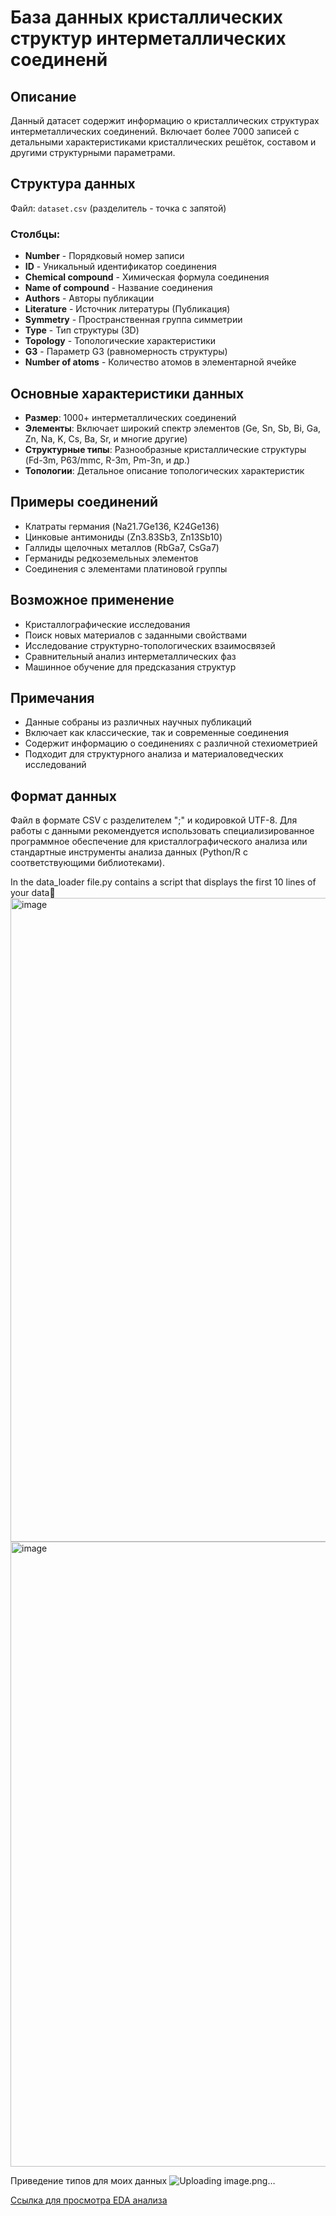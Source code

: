 # База данных кристаллических структур интерметаллических соединенй

## Описание

Данный датасет содержит информацию о кристаллических структурах интерметаллических соединений. Включает более 7000 записей с детальными характеристиками кристаллических решёток, составом и другими структурными параметрами.

## Структура данных

Файл: `dataset.csv` (разделитель - точка с запятой)

### Столбцы:

- **Number** - Порядковый номер записи
- **ID** - Уникальный идентификатор соединения
- **Chemical compound** - Химическая формула соединения
- **Name of compound** - Название соединения
- **Authors** - Авторы публикации
- **Literature** - Источник литературы (Публикация)
- **Symmetry** - Пространственная группа симметрии
- **Type** - Тип структуры (3D)
- **Topology** - Топологические характеристики
- **G3** - Параметр G3 (равномерность структуры)
- **Number of atoms** - Количество атомов в элементарной ячейке

## Основные характеристики данных

- **Размер**: 1000+ интерметаллических соединений
- **Элементы**: Включает широкий спектр элементов (Ge, Sn, Sb, Bi, Ga, Zn, Na, K, Cs, Ba, Sr, и многие другие)
- **Структурные типы**: Разнообразные кристаллические структуры (Fd-3m, P63/mmc, R-3m, Pm-3n, и др.)
- **Топологии**: Детальное описание топологических характеристик

## Примеры соединений

- Клатраты германия (Na21.7Ge136, K24Ge136)
- Цинковые антимониды (Zn3.83Sb3, Zn13Sb10)
- Галлиды щелочных металлов (RbGa7, CsGa7)
- Германиды редкоземельных элементов
- Соединения с элементами платиновой группы

## Возможное применение

- Кристаллографические исследования
- Поиск новых материалов с заданными свойствами
- Исследование структурно-топологических взаимосвязей
- Сравнительный анализ интерметаллических фаз
- Машинное обучение для предсказания структур

## Примечания

- Данные собраны из различных научных публикаций
- Включает как классические, так и современные соединения
- Содержит информацию о соединениях с различной стехиометрией
- Подходит для структурного анализа и материаловедческих исследований

## Формат данных

Файл в формате CSV с разделителем ";" и кодировкой UTF-8. Для работы с данными рекомендуется использовать специализированное программное обеспечение для кристаллографического анализа или стандартные инструменты анализа данных (Python/R с соответствующими библиотеками).

In the data_loader file.py contains a script that displays the first 10 lines of your data📑
<img width="1894" height="1030" alt="image" src="https://github.com/user-attachments/assets/c054d821-43a4-4d8d-81d1-aa8f7d20e6a5" />
<img width="1833" height="1000" alt="image" src="https://github.com/user-attachments/assets/65953f1d-fb00-41fd-95da-da516e45f6e8" />

Приведение типов для моих данных 
![Uploading image.png…]()

[Ссылка для просмотра EDA анализа](https://nbviewer.org/github/grebennikovaleksej751-bot/Grebennikov-/blob/main/notebook/EDA_1.ipynb)
